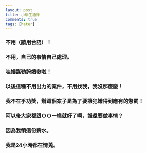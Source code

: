 ```yaml
---
layout: post
title: 小學生語錄
comments: true
tags: [hater]
---
```

### 不用（請用台語）！
### 不用，自己的事情自己處理。
### 哇摟謀勒誇婚嗽啦！
### 以後這種不用出力的案件，不用找我，我沒那麼廢！
### 我不在乎功獎，辦這個案子是為了要讓犯嫌得到應有的懲罰！
### 阿以後大家都跟ＯＯ一樣就好了啊，誰還要做事情？
### 因為我領這份薪水。
### 我是24小時都在情蒐。